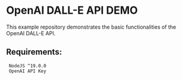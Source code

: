 # OpenAI DALL-E API DEMO

This example repository demonstrates the basic functionalities of the OpenAI DALL-E API.

## Requirements:

```
 NodeJS ^19.0.0
 OpenAI API Key
```

